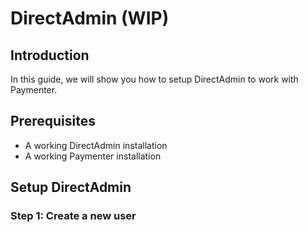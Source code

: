 # DirectAdmin (WIP)

## Introduction
In this guide, we will show you how to setup DirectAdmin to work with Paymenter.

## Prerequisites
- A working DirectAdmin installation
- A working Paymenter installation

## Setup DirectAdmin 
### Step 1: Create a new user

